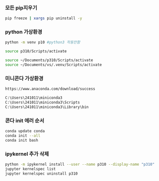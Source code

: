
### 모든 pip지우기
```bash
pip freeze | xargs pip uninstall -y
```

### python 가상환경 

```bash
python -m venv p10 #python3 작동안함

source p310/Scripts/activate

source ~/Documents/p310/Scripts/activate
source ~/Documents/vs/.venv/Scripts/activate
```

### 미니콘다 가상환경
```bash
https://www.anaconda.com/download/success

C:\Users\241011\miniconda3
C:\Users\241011\miniconda3\Scripts
C:\Users\241011\miniconda3\Library\bin
```

### 콘다 init 에러 순서
```bash
conda update conda
conda init --all
conda init bash
```

### ipykernel 추가 삭제
```bash
python -m ipykernel install --user --name p310 --display-name "p310"
jupyter kernelspec list
jupyter kernelspec uninstall p310
```